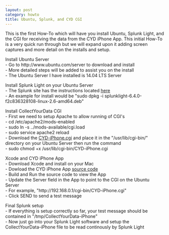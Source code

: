 ```yaml
---
layout: post
category: howto
title: Ubuntu, Splunk, and CYD CGI
---
```


This is the first How-To which will have you install Ubuntu, Splunk Light, and the CGI for receiving the data from the CYD iPhone App. This initial How-To is a very quick run through but we will expand upon it adding screen captures and more detail on the installs and setup.
<p></p>

<p>Install Ubuntu Server<br>
- Go to http://www.ubuntu.com/server to download and install<br>
- More detailed steps will be added to assist you on the install<br>
- The Ubuntu Server I have installed is 14.04 LTS Server</p>
<p></p>

<p>Install Splunk Light on your Ubuntu Server<br>
- The Splunk site has the instructions located <a href="http://docs.splunk.com/Documentation/SplunkLight/6.4.1/Installation/InstallonLinux">here</a><br>
- An example for install would be "sudo dpkg -i splunklight-6.4.0-f2c836328108-linux-2.6-amd64.deb"</p>
<p></p>

<p>Install CollectYourData CGI<br>
- First we need to setup Apache to allow running of CGI's<br>
- cd /etc/apache2/mods-enabled<br>
- sudo ln -s ../mods-available/cgi.load<br>
- sudo service apache2 reload<br>
- Download the <a href="https://github.com/collectyourdata/CYD-iPhone-CGI">CYD-iPhone.cgi</a> and place it in the "/usr/lib/cgi-bin/" directory on your Ubuntu Server then run the command<br>
- sudo chmod +x /usr/lib/cgi-bin/CYD-iPhone.cgi</p>
<p></p>

<p>Xcode and CYD iPhone App<br>
- Download Xcode and install on your Mac<br>
- Dowload the CYD iPhone App <a href="https://github.com/collectyourdata/CYD-iPhone-App">source code</a><br>
- Build and Run the source code to view the App<br>
- Update the Server field in the App to point to the CGI on the Ubuntu Server<br>
- For example, "http://192.168.0.1/cgi-bin/CYD-iPhone.cgi"<br>
- Click SEND to send a test message</p>
<p></p>

<p>Final Splunk setup<br>
- If everything is setup correctly so far, your test message should be contained in "/tmp/CollectYourData-iPhone"<br>
- Now just go into your Splunk Light software and setup the CollectYourData-iPhone file to be read continously by Splunk Light</p>
